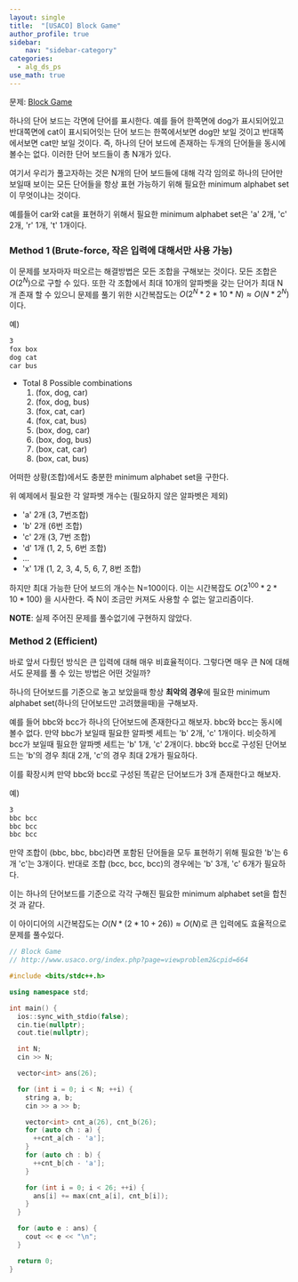 ```yaml
---
layout: single
title:  "[USACO] Block Game"
author_profile: true
sidebar:
    nav: "sidebar-category"
categories:
  - alg_ds_ps
use_math: true
---
```


문제: [Block Game](http://www.usaco.org/index.php?page=viewproblem2&cpid=664)

하나의 단어 보드는 각면에 단어를 표시한다. 
예를 들어 한쪽면에 dog가 표시되어있고 반대쪽면에 cat이 표시되어잇는 단어 보드는 한쪽에서보면 dog만 보일 것이고 반대쪽에서보면 cat만 보일 것이다. 
즉, 하나의 단어 보드에 존재하는 두개의 단어들을 동시에 볼수는 없다. 이러한 단어 보드들이 총 N개가 있다.

여기서 우리가 풀고자하는 것은 N개의 단어 보드들에 대해 각각 임의로 하나의 단어만 보일때 보이는 모든 단어들을 항상 표현 가능하기 위해 필요한 minimum alphabet set이 무엇이냐는 것이다.

예를들어 car와 cat을 표현하기 위해서 필요한 minimum alphabet set은 'a' 2개, 'c' 2개, 'r' 1개, 't' 1개이다.

### Method 1 (Brute-force, 작은 입력에 대해서만 사용 가능)
이 문제를 보자마자 떠오르는 해결방법은 모든 조합을 구해보는 것이다. 모든 조합은 $O(2^N)$으로 구할 수 있다. 
또한 각 조합에서 최대 10개의 알파벳을 갖는 단어가 최대 N개 존재 할 수 있으니 문제를 풀기 위한 시간복잡도는 $O(2^N * 2 * 10 * N)\approx O(N*2^N)$이다. 

예)
```txt
3
fox box
dog cat
car bus
```

- Total 8 Possible combinations
    1. (fox, dog, car)
    2. (fox, dog, bus)
    3. (fox, cat, car)
    4. (fox, cat, bus)
    5. (box, dog, car)
    6. (box, dog, bus)
    7. (box, cat, car)
    8. (box, cat, bus)

어떠한 상황(조합)에서도 충분한 minimum alphabet set을 구한다.

위 예제에서 필요한 각 알파벳 개수는 (필요하지 않은 알파벳은 제외)
- 'a' 2개 (3, 7번조합)
- 'b' 2개 (6번 조합)
- 'c' 2개 (3, 7번 조합)
- 'd' 1개 (1, 2, 5, 6번 조합)
- ... 
- 'x' 1개 (1, 2, 3, 4, 5, 6, 7, 8번 조합)

하지만 최대 가능한 단어 보드의 개수는 N=100이다. 이는 시간복잡도 $O(2^{100} * 2 * 10 * 100)$ 을 시사한다. 즉 N이 조금만 커져도 사용할 수 없는 알고리즘이다.

**NOTE**: 실제 주어진 문제를 풀수없기에 구현하지 않았다.

### Method 2 (Efficient)
바로 앞서 다뤘던 방식은 큰 입력에 대해 매우 비효율적이다. 그렇다면 매우 큰 N에 대해서도 문제를 풀 수 있는 방법은 어떤 것일까?

하나의 단어보드를 기준으로 놓고 보았을때 항상 **최악의 경우**에 필요한 minimum alphabet set(하나의 단어보드만 고려했을때)을 구해보자. 

예를 들어 bbc와 bcc가 하나의 단어보드에 존재한다고 해보자. bbc와 bcc는 동시에 볼수 없다. 
만약 bbc가 보일때 필요한 알파벳 세트는 'b' 2개, 'c' 1개이다.
비슷하게 bcc가 보일때 필요한 알파벳 세트는 'b' 1개, 'c' 2개이다. 
bbc와 bcc로 구성된 단어보드는 'b'의 경우 최대 2개, 'c'의 경우 최대 2개가 필요하다. 

이를 확장시켜 만약 bbc와 bcc로 구성된 똑같은 단어보드가 3개 존재한다고 해보자.

예)
```txt
3
bbc bcc
bbc bcc
bbc bcc
```

만약 조합이 (bbc, bbc, bbc)라면 포함된 단어들을 모두 표현하기 위해 필요한 'b'는 6개 'c'는 3개이다. 반대로 조합 (bcc, bcc, bcc)의 경우에는 'b' 3개, 'c' 6개가 필요하다.

이는 하나의 단어보드를 기준으로 각각 구해진 필요한 minimum alphabet set을 합친 것 과 같다.

이 아이디어의 시간복잡도는 $O(N * (2 * 10 + 26)) \approx O(N)$로 큰 입력에도 효율적으로 문제를 풀수있다.

```cpp
// Block Game
// http://www.usaco.org/index.php?page=viewproblem2&cpid=664

#include <bits/stdc++.h>

using namespace std;

int main() {
  ios::sync_with_stdio(false);
  cin.tie(nullptr);
  cout.tie(nullptr);

  int N;
  cin >> N;

  vector<int> ans(26);

  for (int i = 0; i < N; ++i) {
    string a, b;
    cin >> a >> b;

    vector<int> cnt_a(26), cnt_b(26);
    for (auto ch : a) {
      ++cnt_a[ch - 'a'];
    }
    for (auto ch : b) {
      ++cnt_b[ch - 'a'];
    }

    for (int i = 0; i < 26; ++i) {
      ans[i] += max(cnt_a[i], cnt_b[i]);
    }
  }

  for (auto e : ans) {
    cout << e << "\n";
  }

  return 0;
}
```